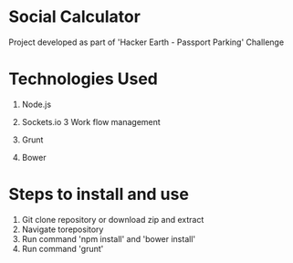 Social Calculator
=================

Project developed as part of 'Hacker Earth - Passport Parking' Challenge

Technologies Used
=================

1. Node.js
2. Sockets.io
3 Work flow management

  1. Grunt
  2. Bower


Steps to install and use
========================
1. Git clone repository or download zip and extract
2. Navigate torepository
3. Run command 'npm install' and 'bower install'
4. Run command 'grunt'